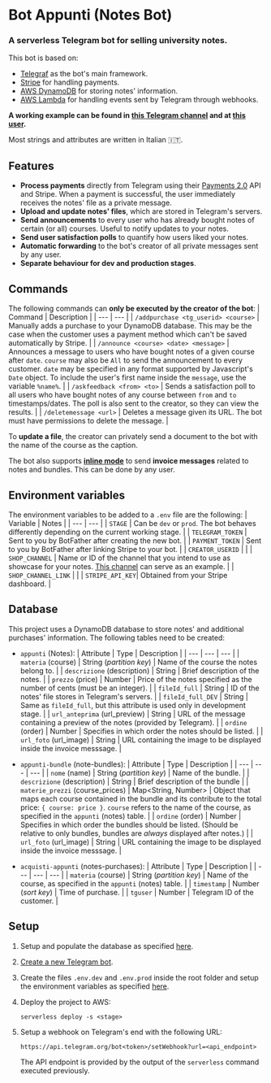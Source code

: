 # Bot Appunti (Notes Bot)

### **A serverless Telegram bot for selling university notes.**

This bot is based on:
* [Telegraf](https://github.com/telegraf/telegraf) as the bot's main framework.
* [Stripe](https://stripe.com/) for handling payments.
* [AWS DynamoDB](https://aws.amazon.com/it/dynamodb/) for storing notes' information.
* [AWS Lambda](https://aws.amazon.com/it/lambda/) for handling events sent by Telegram through webhooks.

**A working example can be found in [this Telegram channel](https://t.me/appuntiTriennaleIngInf) and at [this user](https://t.me/VernaAppuntiBot).**

Most strings and attributes are written in Italian 🇮🇹.

## Features

* **Process payments** directly from Telegram using their [Payments 2.0](https://core.telegram.org/bots/payments) API and Stripe. When a payment is successful, the user immediately receives the notes' file as a private message.
* **Upload and update notes' files**, which are stored in Telegram's servers.
* **Send announcements** to every user who has already bought notes of certain (or all) courses. Useful to notify updates to your notes.
* **Send user satisfaction polls** to quantify how users liked your notes.
* **Automatic forwarding** to the bot's creator of all private messages sent by any user.
* **Separate behaviour for dev and production stages**.

## Commands

The following commands can **only be executed by the creator of the bot**:
| Command | Description |
| --- | --- |
| `/addpurchase <tg_userid> <course>` | Manually adds a purchase to your DynamoDB database. This may be the case when the customer uses a payment method which can't be saved automatically by Stripe. |
| `/announce <course> <date> <message>` | Announces a message to users who have bought notes of a given course after `date`. `course` may also be `All` to send the announcement to every customer. `date` may be specified in any format supported by Javascript's `Date` object. To include the user's first name inside the `message`, use the variable `%name%`. |
| `/askfeedback <from> <to>` | Sends a satisfaction poll to all users who have bought notes of any course between `from` and `to` timestamps/dates. The poll is also sent to the creator, so they can view the results.  |
| `/deletemessage <url>` | Deletes a message given its URL. The bot must have permissions to delete the message. |

To **update a file**, the creator can privately send a document to the bot with the name of the course as the caption.


The bot also supports [**inline mode**](https://core.telegram.org/bots/inline) to send **invoice messages** related to notes and bundles. This can be done by any user.

## Environment variables

The environment variables to be added to a `.env` file are the following:
| Variable | Notes |
| --- | --- |
| `STAGE` | Can be `dev` or `prod`. The bot behaves differently depending on the current working stage. |
| `TELEGRAM_TOKEN` | Sent to you by BotFather after creating the new bot. |
| `PAYMENT_TOKEN` | Sent to you by BotFather after linking Stripe to your bot. |
| `CREATOR_USERID` | |
| `SHOP_CHANNEL` | Name or ID of the channel that you intend to use as showcase for your notes. [This channel](https://t.me/appuntiTriennaleIngInf) can serve as an example. |
| `SHOP_CHANNEL_LINK` | |
| `STRIPE_API_KEY`| Obtained from your Stripe dashboard. |

## Database

This project uses a DynamoDB database to store notes' and additional purchases' information. The following tables need to be created:
* `appunti` (Notes):
    | Attribute | Type | Description |
    | --- | --- | --- |
    | `materia` (course) | String (*partition key*) | Name of the course the notes belong to. |
    | `descrizione` (description) | String | Brief description of the notes. |
    | `prezzo` (price) | Number | Price of the notes specified as the number of cents (must be an integer). |
    | `fileId_full` | String | ID of the notes' file stores in Telegram's servers. |
    | `fileId_full_DEV` | String | Same as `fileId_full`, but this attribute is used only in development stage. |
    | `url_anteprima` (url_preview) | String | URL of the message containing a preview of the notes (provided by Telegram). |
    | `ordine` (order) | Number | Specifies in which order the notes should be listed. |
    | `url_foto` (url_image) | String | URL containing the image to be displayed inside the invoice messsage. |

* `appunti-bundle` (note-bundles):
    | Attribute | Type | Description |
    | --- | --- | --- |
    | `nome` (name) | String (*partition key*) | Name of the bundle. |
    | `descrizione` (description) | String | Brief description of the bundle |
    | `materie_prezzi` (course_prices) | Map<String, Number> | Object that maps each course contained in the bundle and its contribute to the total price: `{ course: price }`. `course` refers to the name of the course, as specified in the `appunti` (notes) table. |
    | `ordine` (order) | Number | Specifies in which order the bundles should be listed. (Should be relative to only bundles, bundles are *always* displayed after notes.) |
    | `url_foto` (url_image) | String | URL containing the image to be displayed inside the invoice messsage. |


* `acquisti-appunti` (notes-purchases):
    | Attribute | Type | Description |
    | --- | --- | --- |
    | `materia` (course) | String (*partition key*) | Name of the course, as specified in the `appunti` (notes) table. |
    | `timestamp` | Number (*sort key*) | Time of purchase. |
    | `tguser` | Number | Telegram ID of the customer. |

## Setup

1. Setup and populate the database as specified [here](#database).

2. [Create a new Telegram bot](https://core.telegram.org/bots/tutorial).

2. Create the files `.env.dev` and `.env.prod` inside the root folder and setup the environment variables as specified [here](#environment-variables).

3. Deploy the project to AWS:
    ```
    serverless deploy -s <stage>
    ```

4. Setup a webhook on Telegram's end with the following URL:
    ```
    https://api.telegram.org/bot<token>/setWebhook?url=<api_endpoint>
    ```
    The API endpoint is provided by the output of the `serverless` command executed previously.
